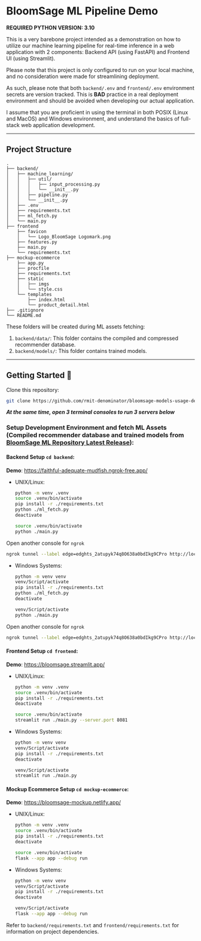 # BloomSage ML Pipeline Demo

**REQUIRED PYTHON VERSION: 3.10**

This is a very barebone project intended as a demonstration on how to utilize our machine learning pipeline for real-time inference in a web application with 2 components: Backend API (using FastAPI) and Frontend UI (using Streamlit).

Please note that this project is only configured to run on your local machine, and no consideration were made for streamlining deployment.

As such, please note that both `backend/.env` and `frontend/.env` environment secrets are version tracked. This is **BAD** practice in a real deployment environment and should be avoided when developing our actual application.

I assume that you are proficient in using the terminal in both POSIX (Linux and MacOS) and Windows environment, and understand the basics of full-stack web application development.

---

## Project Structure

    .
    ├── backend/
    │   ├── machine_learning/
    │   │   ├── util/
    │   │   │   ├── input_processing.py
    │   │   │   └── __init__.py
    │   │   ├── pipeline.py
    │   │   └── __init__.py
    │   ├── .env
    │   ├── requirements.txt
    │   ├── ml_fetch.py
    │   └── main.py
    ├── frontend
        ├── favicon
        │   └── Logo_BloomSage Logomark.png
        ├── features.py
        ├── main.py
        └── requirements.txt
    ├── mockup-ecommerce
        ├── app.py
        ├── procfile
        ├── requirements.txt
        ├── static
        │   ├── imgs
        │   └── style.css
        └── templates
            ├── index.html
            └── product_detail.html
    ├── .gitignore
    └── README.md

These folders will be created during ML assets fetching:

1. `backend/data/`: This folder contains the compiled and compressed recommender database.
2. `backend/models/`: This folder contains trained models.

---

## Getting Started 🚀

Clone this repository:

```bash
git clone https://github.com/rmit-denominator/bloomsage-models-usage-demo.git
```

***At the same time, open 3 terminal consoles to run 3 servers below***
### Setup Development Environment and fetch ML Assets (Compiled recommender database and trained models from [BloomSage ML Repository Latest Release](https://github.com/rmit-denominator/bloomsage-ml/releases/latest)):

#### Backend Setup `cd backend`:
**Demo**: https://faithful-adequate-mudfish.ngrok-free.app/
- UNIX/Linux:
  ```bash
  python -m venv .venv
  source .venv/bin/activate
  pip install -r ./requirements.txt
  python ./ml_fetch.py
  deactivate
  ```
  ```bash
  source .venv/bin/activate
  python ./main.py
  ```
Open another console for `ngrok`
```bash
ngrok tunnel --label edge=edghts_2atupyk74q8O638a0bdIkg9CPro http://localhost:8000
```
- Windows Systems:
  ```bash
  python -m venv venv
  venv/Script/activate
  pip install -r ./requirements.txt
  python ./ml_fetch.py
  deactivate
  ```
  ```bash
  venv/Script/activate
  python ./main.py
  ```
Open another console for `ngrok`
```bash
ngrok tunnel --label edge=edghts_2atupyk74q8O638a0bdIkg9CPro http://localhost:8000
```
#### Frontend Setup `cd frontend`:
**Demo**: https://bloomsage.streamlit.app/

- UNIX/Linux:
  ```bash
  python -m venv .venv
  source .venv/bin/activate
  pip install -r ./requirements.txt
  deactivate
  ```
  ```bash
  source .venv/bin/activate
  streamlit run ./main.py --server.port 8081
  ```
- Windows Systems:
  ```bash
  python -m venv venv
  venv/Script/activate
  pip install -r ./requirements.txt
  deactivate
  ```
  ```bash
  venv/Script/activate
  streamlit run ./main.py
  ```

#### Mockup Ecommerce Setup `cd mockup-ecommerce`:
**Demo**: https://bloomsage-mockup.netlify.app/
- UNIX/Linux:
  ```bash
  python -m venv .venv
  source .venv/bin/activate
  pip install -r ./requirements.txt
  deactivate
  ```
  ```bash
  source .venv/bin/activate
  flask --app app --debug run
  ```
- Windows Systems:
  ```bash
  python -m venv venv
  venv/Script/activate
  pip install -r ./requirements.txt
  deactivate
  ```
  ```bash
  venv/Script/activate
  flask --app app --debug run
  ```

Refer to `backend/requirements.txt` and `frontend/requirements.txt` for information on project dependencies.
